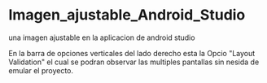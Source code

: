 # Imagen_ajustable_Android_Studio
una imagen ajustable en la aplicacion de android studio

En la barra de  opciones verticales del lado derecho esta la Opcio  "Layout Validation" el cual se podran observar las multiples pantallas sin nesida de emular el proyecto. 
